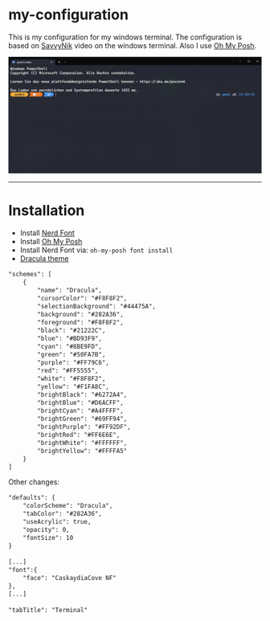 # my-configuration
This is my configuration for my windows terminal. The 
configuration is based on [SavvyNik](https://www.youtube.com/watch?v=IdKEA_N_awM) video on the windows 
terminal. Also I use [Oh My Posh](https://ohmyposh.dev/).

![Terminal Image](Terminal.png)

___



# Installation
- Install [Nerd Font](https://www.nerdfonts.com/font-downloads)
- Install [Oh My Posh](https://ohmyposh.dev/)
- Install Nerd Font via: `oh-my-posh font install`
- [Dracula theme](https://draculatheme.com/windows-terminal)

```
"schemes": [
    {
        "name": "Dracula",
        "cursorColor": "#F8F8F2",
        "selectionBackground": "#44475A",
        "background": "#282A36",
        "foreground": "#F8F8F2",
        "black": "#21222C",
        "blue": "#BD93F9",
        "cyan": "#8BE9FD",
        "green": "#50FA7B",
        "purple": "#FF79C6",
        "red": "#FF5555",
        "white": "#F8F8F2",
        "yellow": "#F1FA8C",
        "brightBlack": "#6272A4",
        "brightBlue": "#D6ACFF",
        "brightCyan": "#A4FFFF",
        "brightGreen": "#69FF94",
        "brightPurple": "#FF92DF",
        "brightRed": "#FF6E6E",
        "brightWhite": "#FFFFFF",
        "brightYellow": "#FFFFA5"
    }
]
```

Other changes:
```
"defaults": {
    "colorScheme": "Dracula",
    "tabColor": "#282A36",
    "useAcrylic": true,
    "opacity": 0,
    "fontSize": 10
}

[...]
"font":{
    "face": "CaskaydiaCove NF"
},
[...]

"tabTitle": "Terminal"
```
